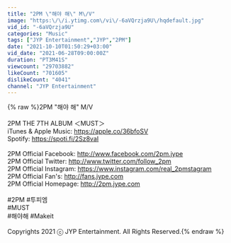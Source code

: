 ```yaml
---
title: "2PM \"해야 해\" M\/V"
image: "https:\/\/i.ytimg.com\/vi\/-6aVQrzja9U\/hqdefault.jpg"
vid_id: "-6aVQrzja9U"
categories: "Music"
tags: ["JYP Entertainment","JYP","2PM"]
date: "2021-10-10T01:50:29+03:00"
vid_date: "2021-06-28T09:00:00Z"
duration: "PT3M41S"
viewcount: "29703882"
likeCount: "701605"
dislikeCount: "4041"
channel: "JYP Entertainment"
---
```

{% raw %}2PM &quot;해야 해&quot; M/V<br /><br />2PM THE 7TH ALBUM ＜MUST＞<br />iTunes &amp; Apple Music: <a rel="nofollow" target="blank" href="https://apple.co/36bfoSV">https://apple.co/36bfoSV</a><br />Spotify: <a rel="nofollow" target="blank" href="https://spoti.fi/2Sz8vaI">https://spoti.fi/2Sz8vaI</a><br /><br />2PM Official Facebook: <a rel="nofollow" target="blank" href="http://www.facebook.com/2pm.jype">http://www.facebook.com/2pm.jype</a><br />2PM Official Twitter: <a rel="nofollow" target="blank" href="http://www.twitter.com/follow_2pm">http://www.twitter.com/follow_2pm</a><br />2PM Official Instagram: <a rel="nofollow" target="blank" href="https://www.instagram.com/real_2pmstagram">https://www.instagram.com/real_2pmstagram</a><br />2PM Official Fan's: <a rel="nofollow" target="blank" href="http://fans.jype.com">http://fans.jype.com</a><br />2PM Official Homepage: <a rel="nofollow" target="blank" href="http://2pm.jype.com">http://2pm.jype.com</a><br /><br />#2PM #투피엠<br />#MUST<br />#해야해 #Makeit<br /><br />Copyrights 2021 ⓒ JYP Entertainment. All Rights Reserved.{% endraw %}
